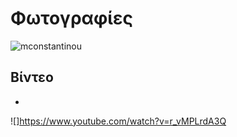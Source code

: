 # Φωτογραφίες
![mconstantinou](https://cloud.githubusercontent.com/assets/14877897/10635355/c61496f2-7800-11e5-9f1c-54be5b1e7e2c.jpg)

## Βίντεο
-
![]https://www.youtube.com/watch?v=r_vMPLrdA3Q

